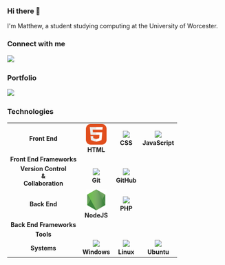 ### Hi there 👋

I'm Matthew, a student studying computing at the University of Worcester.

### Connect with me

[<img src="https://img.shields.io/badge/LinkedIn-0077B5?style=for-the-badge&logo=linkedin&logoColor=white" />](https://www.linkedin.com/in/matthew-bowman-969085218/)

### Portfolio

<a href="https://matthew-bowman.github.io/Portfolio">
    <img src="https://img.shields.io/badge/website-000000?style=for-the-badge&logo=About.me&logoColor=white">
</a>

### Technologies

<table>
    <tr>
        <td align="center">
            <strong>Front End</strong>
        </td>
        <td align="center">
            <img width="48" src="https://raw.githubusercontent.com/tandpfun/skill-icons/d1c752b99bb25a0e5aa363bae1db2809173ee966/icons/HTML.svg">
            <br />
            <strong>HTML</strong>
        </td>
        <td align="center">
            <img width="48" src="https://camo.githubusercontent.com/b788527f604d8e727fcc90d721984125bced85c8a1c9f8da69c6c4a3e51df3c5/68747470733a2f2f6564656e742e6769746875622e696f2f537570657254696e7949636f6e732f696d616765732f7376672f637373332e737667">
            <br />
            <strong>CSS</strong>
        </td>
        <td align="center">
            <img width="48" src="https://camo.githubusercontent.com/9496882abd182958bcea4238ab44f7eb8928d7a4144c150f18f6c55ceb9b4490/68747470733a2f2f6564656e742e6769746875622e696f2f537570657254696e7949636f6e732f696d616765732f7376672f6a6176617363726970742e737667">
            <br />
            <strong>JavaScript</strong>
        </td>
    </tr>
    <tr>
        <td align="center"><strong>Front End Frameworks</strong></td>
    </tr>
    <tr>
        <td align="center">
            <strong>Version Control<br />&<br />Collaboration</strong>
        </td>
        <td align="center">
            <img width="48" src="https://camo.githubusercontent.com/a7628672dbfd8720309680580dbfe8aff1d12a1bb2397b5c36cd10a56e08adf7/68747470733a2f2f6564656e742e6769746875622e696f2f537570657254696e7949636f6e732f696d616765732f7376672f6769742e737667">
            <br />
            <strong>Git</strong>
        </td>
        <td align="center">
            <img width="48" src="https://camo.githubusercontent.com/b079fe922f00c4b86f1b724fbc2e8141c468794ce8adbc9b7456e5e1ad09c622/68747470733a2f2f6564656e742e6769746875622e696f2f537570657254696e7949636f6e732f696d616765732f7376672f6769746875622e737667">
            <br />
            <strong>GitHub</strong>
        </td>
    </tr>
    <tr>
        <td align="center">
            <strong>Back End</strong>
        </td>
        <td align="center">
            <img width="48" src="https://raw.githubusercontent.com/github/explore/80688e429a7d4ef2fca1e82350fe8e3517d3494d/topics/nodejs/nodejs.png">
            <br />
            <strong>NodeJS</strong>
        </td>
        <td align="center">
            <img width="48" src="https://camo.githubusercontent.com/b71df4fcf19980b56b49c963638df23b5d1d2b9e9e487548649651f2f3e1d603/68747470733a2f2f6564656e742e6769746875622e696f2f537570657254696e7949636f6e732f696d616765732f7376672f7068702e737667">
            <br />
            <strong>PHP</strong>
        </td>
    </tr>
    <tr>
        <td align="center"><strong>Back End Frameworks</strong></td>
    </tr>
    <tr>
        <td align="center"><strong>Tools</strong></td>
    </tr>
    <tr>
        <td align="center">
            <strong>Systems</strong>
        </td>
        <td align="center">
            <img width="48" src="https://camo.githubusercontent.com/05eece38536aac5c8437e2cb46362e545443a80922c5e28463530726a6d186ac/68747470733a2f2f6564656e742e6769746875622e696f2f537570657254696e7949636f6e732f696d616765732f7376672f77696e646f77732e737667">
            <br />
            <strong>Windows</strong>
        </td>
        <td align="center">
            <img width="48" src="https://camo.githubusercontent.com/875b2967090ac970937698e92e1bfeefdc6168b9afb428aabfe321e19d549d74/68747470733a2f2f6564656e742e6769746875622e696f2f537570657254696e7949636f6e732f696d616765732f7376672f6c696e75782e737667">
            <br />
            <strong>Linux</strong>
        </td>
        <td align="center">
            <img width="48" src="https://camo.githubusercontent.com/c100a44b540f6bcea3f7bae169d5f75b44e8994a83deeaf2e9b7e7f9523c8bd3/68747470733a2f2f6564656e742e6769746875622e696f2f537570657254696e7949636f6e732f696d616765732f7376672f7562756e74752e737667">
            <br />
            <strong>Ubuntu</strong>
        </td>
    </tr>
</table>

<!--
**Matthew-Bowman/Matthew-Bowman** is a ✨ _special_ ✨ repository because its `README.md` (this file) appears on your GitHub profile.

Here are some ideas to get you started:

- 🔭 I’m currently working on ...
- 🌱 I’m currently learning ...
- 👯 I’m looking to collaborate on ...
- 🤔 I’m looking for help with ...
- 💬 Ask me about ...
- 📫 How to reach me: ...
- 😄 Pronouns: ...
- ⚡ Fun fact: ...
-->
